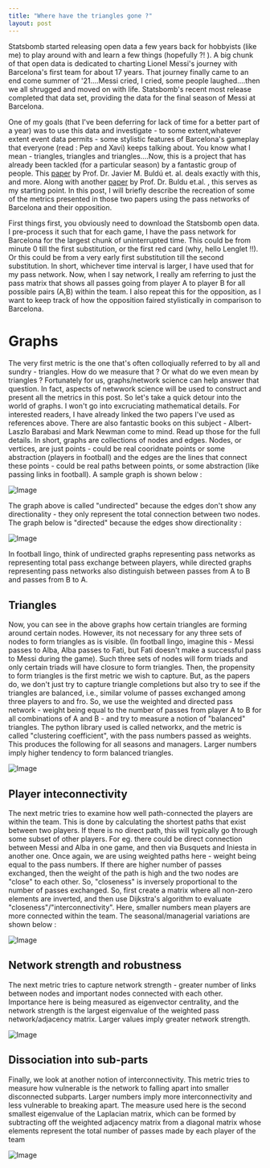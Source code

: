 ```yaml
---
title: "Where have the triangles gone ?"
layout: post
---
```


Statsbomb started releasing open data a few years back for hobbyists (like me) to play around with and learn a few things (hopefully ?! ). A big chunk of that open data is dedicated to charting Lionel Messi's journey with Barcelona's first team for about 17 years. That journey finally came to an end come summer of '21....Messi cried, I cried, some people laughed....then we all shrugged and moved on with life. Statsbomb's recent most release completed that data set, providing the data for the final season of Messi at Barcelona. 

One of my goals (that I've been deferring for lack of time for a better part of a year) was to use this data and investigate - to some extent,whatever extent event data permits - some stylistic features of Barcelona's gameplay that everyone (read : Pep and Xavi) keeps talking about. You know what I mean - triangles, triangles and triangles....Now, this is a project that has already been tackled (for a particular season) by a fantastic group of people. This [paper](https://www.nature.com/articles/s41598-019-49969-2) by Prof. Dr. Javier M. Buldú et. al. deals exactly with this, and more. Along with another [paper](https://www.sciencedirect.com/science/article/abs/pii/S0960077920303337) by Prof. Dr. Buldu et.al. , this serves as my starting point. In this post, I will briefly describe the recreation of some of the metrics presented in those two papers using the pass networks of Barcelona and their opposition. 

First things first, you obviously need to download the Statsbomb open data. I pre-process it such that for each game, I have the pass network for Barcelona for the largest chunk of uninterrupted time. This could be from minute 0 till the first substitution, or the first red card (why, hello Lenglet !!). Or this could be from a very early first substitution till the second substitution. In short, whichever time interval is larger, I have used that for my pass network. Now, when I say network, I really am referring to just the pass matrix that shows all passes going from player A to player B for all possible pairs (A,B) within the team. I also repeat this for the opposition, as I want to keep track of how the opposition faired stylistically in comparison to Barcelona. 

# Graphs

The very first metric is the one that's often colloqiually referred to by all and sundry - triangles. How do we measure that ? Or what do we even mean by triangles ? Fortunately for us, graphs/network science can help answer that question. In fact, aspects of netwwork science will be used to construct and present all the metrics in this post. So let's take a quick detour into the world of graphs. I won't go into excruciating mathematical details. For interested readers, I have already linked the two papers I've used as references above. There are also fantastic books on this subject - Albert-Laszlo Barabasi and Mark Newman come to mind. Read up those for the full details. In short, graphs are collections of nodes and edges. Nodes, or vertices, are just points - could be real cooridnate points or some abstraction (players in football) and the edges are the lines that connect these points - could be real paths between points, or some abstraction (like passing links in football). A sample graph is shown below : 

![Image](https://bosemessi.github.io/images/udgraph_.png)

The graph above is called "undirected" because the edges don't show any directionality - they only represent the total connection between two nodes. The graph below is "directed" because the edges show directionality :

![Image](https://bosemessi.github.io/images/dgraph_.png)

In football lingo, think of undirected graphs representing pass networks as representing total pass exchange between players, while directed graphs representing pass networks also distinguish between passes from A to B and passes from B to A. 

## Triangles

Now, you can see in the above graphs how certain triangles are forming around certain nodes. However, its not necessary for any three sets of nodes to form triangles as is visible. (In football lingo, imagine this - Messi passes to Alba, Alba passes to Fati, but Fati doesn't make a successful pass to Messi during the game). Such three sets of nodes will form triads and only certain triads will have closure to form triangles. Then, the propensity to form triangles is the first metric we wish to capture. But, as the papers do, we don't just try to capture triangle completions but also try to see if the triangles are balanced, i.e., similar volume of passes exchanged among three players to and fro. So, we use the weighted and directed pass network - weight being equal to the number of passes from player A to B for all combinations of A and B - and try to measure a notion of "balanced" triangles. The python library used is called networkx, and the metric is called "clustering coefficient", with the pass numbers passed as weights. This produces the following for all seasons and managers. Larger numbers imply higher tendency to form balanced triangles. 

![Image](https://bosemessi.github.io/images/triangles_directed_.png)

## Player inteconnectivity

The next metric tries to examine how well path-connected the players are within the team. This is done by calculating the shortest paths that exist between two players. If there is no direct path, this will typically go through some subset of other players. For eg. there could be direct connection between Messi and Alba in one game, and then via Busquets and Iniesta in another one. Once again, we are using weighted paths here - weight being equal to the pass numbers. If there are higher number of passes exchanged, then the weight of the path is high and the two nodes are "close" to each other. So, "closeness" is inversely proportional to the number of passes exchanged. So, first create a matrix where all non-zero elements are inverted, and then use Dijkstra's algorithm to evaluate "closeness"/"interconnectivity". Here, smaller numbers mean players are more connected within the team. The seasonal/managerial variations are shown below : 

![Image](https://bosemessi.github.io/images/shortest_path_.png)

## Network strength and robustness

The next metric tries to capture network strength - greater number of links between nodes and important nodes connected with each other. Importance here is being measured as eigenvector centrality, and the network strength is the largest eigenvalue of the weighted pass network/adjacency matrix. Larger values imply greater network strength.

![Image](https://bosemessi.github.io/images/lambda1_.png)

## Dissociation into sub-parts

Finally, we look at another notion of interconnectivity. This metric tries to measure how vulnerable is the network to falling apart into smaller disconnected subparts. Larger numbers imply more interconnectivity and less vulnerable to breaking apart. The measure used here is the second smallest eigenvalue of the Laplacian matrix, which can be formed by subtracting off the weighted adjacency matrix from a diagonal matrix whose elements represent the total number of passes made by each player of the team

![Image](https://bosemessi.github.io/images/lambda2_.png)


